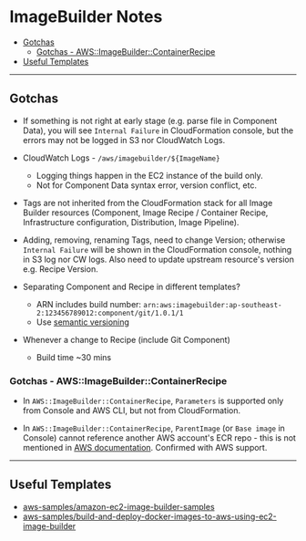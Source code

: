 # ImageBuilder Notes

- [Gotchas](#gotchas)
    - [Gotchas - AWS::ImageBuilder::ContainerRecipe](#gotchas---awsimagebuildercontainerrecipe)
- [Useful Templates](#useful-templates)

---
## Gotchas

- If something is not right at early stage (e.g. parse file in Component Data), you will see `Internal Failure` in CloudFormation console, but the errors may not be logged in S3 nor CloudWatch Logs.

- CloudWatch Logs - `/aws/imagebuilder/${ImageName}`
	- Logging things happen in the EC2 instance of the build only.
	- Not for Component Data syntax error, version conflict, etc.

- Tags are not inherited from the CloudFormation stack for all Image Builder resources (Component, Image Recipe / Container Recipe, Infrastructure configuration, Distribution, Image Pipeline).

- Adding, removing, renaming Tags, need to change Version; otherwise `Internal Failure` will be shown in the CloudFormation console, nothing in S3 log nor CW logs. Also need to update upstream resource's version e.g. Recipe Version.

- Separating Component and Recipe in different templates?
	- ARN includes build number: `arn:aws:imagebuilder:ap-southeast-2:123456789012:component/git/1.0.1/1`
	- Use [semantic versioning](https://docs.aws.amazon.com/imagebuilder/latest/userguide/ibhow-semantic-versioning.html)

- Whenever a change to Recipe (include Git Component)
    - Build time ~30 mins

### Gotchas - AWS::ImageBuilder::ContainerRecipe

- In `AWS::ImageBuilder::ContainerRecipe`, `Parameters` is supported only from Console and AWS CLI, but not from CloudFormation.

- In `AWS::ImageBuilder::ContainerRecipe`, `ParentImage` (or `Base image` in Console) cannot reference another AWS account's ECR repo - this is not mentioned in [AWS documentation](https://docs.aws.amazon.com/imagebuilder/latest/userguide/create-container-recipes.html). Confirmed with AWS support.


---
## Useful Templates
- [aws-samples/amazon-ec2-image-builder-samples](https://github.com/aws-samples/amazon-ec2-image-builder-samples)
- [aws-samples/build-and-deploy-docker-images-to-aws-using-ec2-image-builder](https://github.com/aws-samples/build-and-deploy-docker-images-to-aws-using-ec2-image-builder/)
